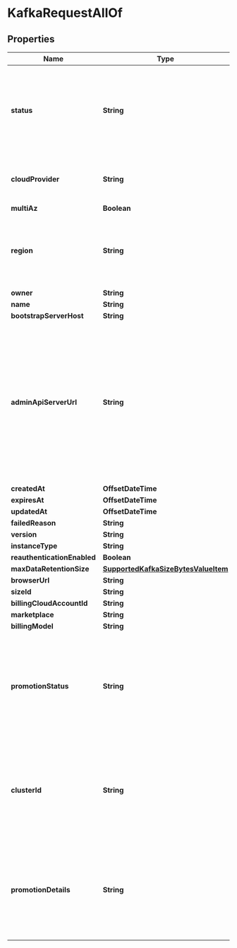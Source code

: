 

# KafkaRequestAllOf


## Properties

Name | Type | Description | Notes
------------ | ------------- | ------------- | -------------
**status** | **String** | Values: [accepted, preparing, provisioning, ready, failed, deprovision, deleting, suspending, suspended, resuming]  |  [optional]
**cloudProvider** | **String** | Name of Cloud used to deploy. For example AWS |  [optional]
**multiAz** | **Boolean** |  | 
**region** | **String** | Values will be regions of specific cloud provider. For example: us-east-1 for AWS |  [optional]
**owner** | **String** |  |  [optional]
**name** | **String** |  |  [optional]
**bootstrapServerHost** | **String** |  |  [optional]
**adminApiServerUrl** | **String** | The kafka admin server url to perform kafka admin operations e.g acl management etc. The value will be available when the Kafka has been fully provisioned i.e it reaches a &#39;ready&#39; state |  [optional]
**createdAt** | **OffsetDateTime** |  |  [optional]
**expiresAt** | **OffsetDateTime** |  |  [optional]
**updatedAt** | **OffsetDateTime** |  |  [optional]
**failedReason** | **String** |  |  [optional]
**version** | **String** |  |  [optional]
**instanceType** | **String** |  |  [optional]
**reauthenticationEnabled** | **Boolean** |  | 
**maxDataRetentionSize** | [**SupportedKafkaSizeBytesValueItem**](SupportedKafkaSizeBytesValueItem.md) |  |  [optional]
**browserUrl** | **String** |  |  [optional]
**sizeId** | **String** |  |  [optional]
**billingCloudAccountId** | **String** |  |  [optional]
**marketplace** | **String** |  |  [optional]
**billingModel** | **String** |  |  [optional]
**promotionStatus** | **String** | Status of the Kafka request promotion. Possible values: [&#39;promoting&#39;, &#39;failed&#39;]. If unset it means no promotion is in progress. |  [optional]
**clusterId** | **String** | The ID of the data plane where Kafka is deployed on. This information is only returned for kafka whose billing model is enterprise |  [optional]
**promotionDetails** | **String** | Details of the Kafka request promotion. It can be set when a Kafka request promotion is in progress or has failed |  [optional]



